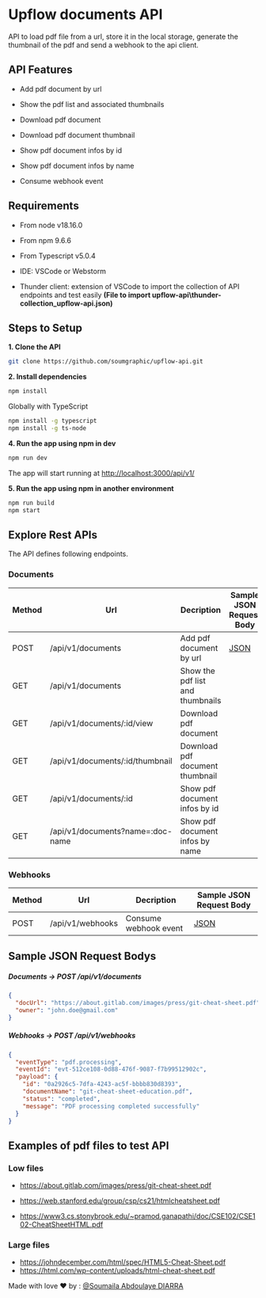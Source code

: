 # Upflow documents API

API to load pdf file from a url, store it in the local storage, generate the thumbnail of the pdf and send a webhook to the api client.

## API Features

+ Add pdf document by url

+ Show the pdf list and associated thumbnails

+ Download pdf document

+ Download pdf document thumbnail

+ Show pdf document infos by id

+ Show pdf document infos by name

+ Consume webhook event

## Requirements
+ From node v18.16.0

+ From npm 9.6.6

+ From Typescript v5.0.4

+ IDE: VSCode or Webstorm

+ Thunder client: extension of VSCode to import the collection of API endpoints and test easily **(File to import upflow-api\thunder-collection_upflow-api.json)**

## Steps to Setup

**1. Clone the API**

```bash
git clone https://github.com/soumgraphic/upflow-api.git
```

**2. Install dependencies**

```bash
npm install
```

Globally with TypeScript
```bash
npm install -g typescript
npm install -g ts-node
```

**4. Run the app using npm in dev**

```bash
npm run dev
```

The app will start running at <http://localhost:3000/api/v1/>

**5. Run the app using npm in another environment**

```bash
npm run build
npm start
```

## Explore Rest APIs

The API defines following endpoints.

### Documents

| Method | Url | Decription | Sample JSON Request Body | 
| ------ | --- | ---------- | --------------------------- |
| POST   | /api/v1/documents | Add pdf document by url | [JSON](#add-doc) |
| GET    | /api/v1/documents | Show the pdf list and thumbnails | |
| GET    | /api/v1/documents/:id/view | Download pdf document | |
| GET    | /api/v1/documents/:id/thumbnail | Download pdf document thumbnail | |
| GET    | /api/v1/documents/:id | Show pdf document infos by id | |
| GET    | /api/v1/documents?name=:doc-name | Show pdf document infos by name | |

### Webhooks

| Method | Url | Decription | Sample JSON Request Body | 
| ------ | --- | ---------- | --------------------------- |
| POST   | /api/v1/webhooks | Consume webhook event | [JSON](#consume-webhook) |

## Sample JSON Request Bodys

##### <a id="add-doc">Documents -> POST /api/v1/documents</a>
```json
{
  "docUrl": "https://about.gitlab.com/images/press/git-cheat-sheet.pdf",
  "owner": "john.doe@gmail.com"
}
```

##### <a id="consume-webhook">Webhooks -> POST /api/v1/webhooks</a>
```json
{
  "eventType": "pdf.processing",
  "eventId": "evt-512ce108-0d88-476f-9087-f7b99512902c",
  "payload": {
    "id": "0a2926c5-7dfa-4243-ac5f-bbbb830d8393",
    "documentName": "git-cheat-sheet-education.pdf",
    "status": "completed",
    "message": "PDF processing completed successfully"
  }
}
```

## Examples of pdf files to test API
### Low files
+ https://about.gitlab.com/images/press/git-cheat-sheet.pdf

+ https://web.stanford.edu/group/csp/cs21/htmlcheatsheet.pdf
+ https://www3.cs.stonybrook.edu/~pramod.ganapathi/doc/CSE102/CSE102-CheatSheetHTML.pdf

### Large files
+ https://johndecember.com/html/spec/HTML5-Cheat-Sheet.pdf 
+ https://html.com/wp-content/uploads/html-cheat-sheet.pdf



Made with love :heart: by :
[@Soumaila Abdoulaye DIARRA](https://github.com/soumgraphic)